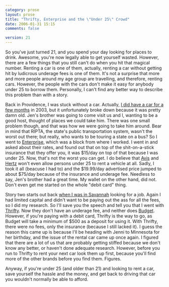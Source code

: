 ```yaml
---
category: prose
layout: prose
title: "Thrifty, Enterprise and the \"Under 25\" Crowd"
date: 2006-01-31 15:15
comments: false

version: 21
---
```


So you've just turned 21, and you spend your day looking for places to drink. Awesome, you're now legally able to get yourself wasted. However, there are a few things that you still can't do when you hit that magical number. Renting a car is one of them, actually, renting a car without getting hit by ludicrous underage fees is one of them. It's not a surprise that more and more people around my age group are travelling, and therefore, renting cars. However, the people with the cars don't make it easy for anybody under 25 to borrow them. Personally, I can't find any better way to describe this problem than with a story.

Back in Providence, I was stuck without a car. Actually, [I did have a car for a few months][1] in 2003, but it unfortunately broke down because it was pretty damn old. Jen's brother was going to come visit us and I, wanting to be a good host, thought of places we could take him. There was one small problem though, and that was how we were going to take him around. Bear in mind that RIPTA, the state's public transportation system, wasn't the worst out there; but really, who wants to be touring a state on a bus? So I went to [Enterprise][2], which was a block from where I worked. I went in and asked about their rates, and found out that on top of the shit-on-a-stick insurance that they offer you, it was $15/day on top of that because I was under 25. Now, that's not the worst you can get. I do believe that [Avis][3] and [Hertz][4] won't even allow persons under 25 to rent a vehicle at all. Sadly, I took it all (beacuse I had to) and the $19.99/day advertised price jumped to about $75/day because of the insurance and underage fee. Needless to say, Jen's brother had a great time. My wallet on the other hand, did not. Don't even get me started on the whole "debit card" thing.

Story two starts out back [when I was in Savannah][5] looking for a job. Again I had limited capital and didn't want to be paying out the ass for all the fees, so I did my research. So I'll save you the speech and tell you that I went with [Thrifty][6]. Now they don't have an underage fee, and neither does [Budget][7]. However, if you're paying with a debit card, Thrifty is the way to go, as Budget will take a minimum of $500 as a deposit for using it. With Thrifty, there were no fees, only the insurance (because I still lacked it). I guess the reason this came up is because I'll be heading with Jenni to Minnesota for her birthday, and the issue of the rental car came up once again. I figured that there are a lot of us that are probably getting stiffed because we don't know any better, or haven't done adequate research. However, before you run to Thrifty to rent your next car look them up first, because you'll find more of the other brands before you find them. Figures.

Anyway, if you're under 25 (and older than 21) and looking to rent a car, save yourself the hassle and the money, and get back to driving that car you wouldn't normally be able to afford.

[1]: http://www.tyresmoke.net/attachments/463413-starion.jpg
[2]: http://enterprise.com/
[3]: http://avis.com/
[4]: http://hertz.com/
[5]: http://avalonstar.com/2005/jun/08/interviews-and-sightseeing/
[6]: http://www.thrifty.com/
[7]: http://www.budget.com/
